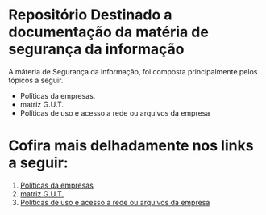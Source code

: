 # Repositório Destinado a documentação da matéria de segurança da informação

A máteria de Segurança da informação, foi composta principalmente pelos tópicos a seguir.

* Políticas da empresas.
* matriz G.U.T.
* Políticas de uso e acesso a rede ou arquivos da empresa

# Cofira mais delhadamente nos links a seguir:

1. [Políticas da empresas](politicasDaEmpresa/README.md)
2. [matriz G.U.T.](matrizGUT/README.md)
3. [Políticas de uso e acesso a rede ou arquivos da empresa](PoliticasdeAcessosARedeEArquivos/README.md)

